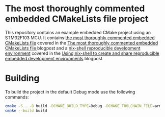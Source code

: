 # The most thoroughly commented embedded CMakeLists file project
This repository contains an example embedded CMake project using an STM32F103 MCU. It contains [the most thoroughly commented embedded CMakeLists file](CMakeLists.txt) covered in the [The most thoroughly commented embedded CMakeLists file
](https://dnedic.github.io/blog/the-most-thoroughly-commented-embedded-cmakelists/) blogpost and a [nix-shell reproducible development environment](shell.nix) covered in the [Using nix-shell to create and share reproducible embedded development environments](https://dnedic.github.io/blog/nix-shell-embedded-development-environment/) blogpost.

# Building
To build the project in the default Debug mode use the following commands:
```bash
cmake -S . -B build -DCMAKE_BUILD_TYPE=Debug -DCMAKE_TOOLCHAIN_FILE=arm-none-eabi-gcc.cmake
cmake --build build
```
